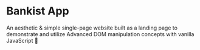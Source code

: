 # Bankist App
An aesthetic & simple single-page website built as a landing page to demonstrate and utilize Advanced DOM manipulation concepts with vanilla JavaScript 💛